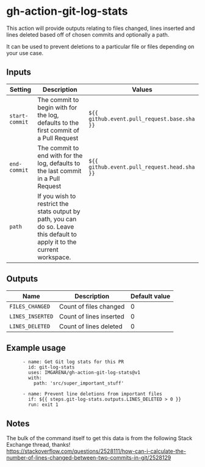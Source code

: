 # gh-action-git-log-stats

This action will provide outputs relating to files changed, lines inserted and lines deleted based off of chosen commits and optionally a path.

It can be used to prevent deletions to a particular file or files depending on your use case.

## Inputs

| Setting        | Description                                                                                                               | Values                                      |
| -------------- | ------------------------------------------------------------------------------------------------------------------------- | ------------------------------------------- |
| `start-commit` | The commit to begin with for the log, defaults to the first commit of a Pull Request                                      | `${{ github.event.pull_request.base.sha }}` |
| `end-commit`   | The commit to end with for the log, defaults to the last commit in a Pull Request                                         | `${{ github.event.pull_request.head.sha }}` |
| `path`         | If you wish to restrict the stats output by path, you can do so. Leave this default to apply it to the current workspace. |                                             |

## Outputs

| Name             | Description             | Default value |
| ---------------- | ----------------------- | ------------- |
| `FILES_CHANGED`  | Count of files changed  | 0             |
| `LINES_INSERTED` | Count of lines inserted | 0             |
| `LINES_DELETED`  | Count of lines deleted  | 0             |

## Example usage

```
      - name: Get Git log stats for this PR
        id: git-log-stats
        uses: IMGARENA/gh-action-git-log-stats@v1
        with:
          path: 'src/super_important_stuff'

      - name: Prevent line deletions from important files
        if: ${{ steps.git-log-stats.outputs.LINES_DELETED > 0 }}
        run: exit 1
```

## Notes

The bulk of the command itself to get this data is from the following Stack Exchange thread, thanks!
https://stackoverflow.com/questions/2528111/how-can-i-calculate-the-number-of-lines-changed-between-two-commits-in-git/2528129
